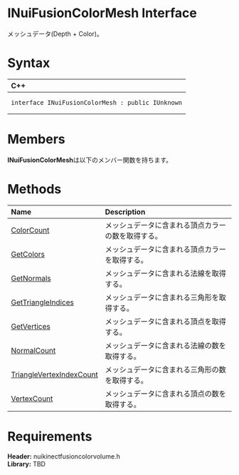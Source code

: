 INuiFusionColorMesh Interface  
=============================  

メッシュデータ(Depth + Color)。 <span id="syntaxSection"></span>

Syntax  
======  

<table>
<colgroup>
<col width="100%" />
</colgroup>
<thead>
<tr class="header">
<th align="left">C++</th>
</tr>
</thead>
<tbody>
<tr class="odd">
<td align="left"><pre><code>interface INuiFusionColorMesh : public IUnknown</code></pre></td>
</tr>
</tbody>
</table>

<span id="classMembersSection"></span>

Members  
=======  

**INuiFusionColorMesh**は以下のメンバー関数を持ちます。  

<span id="publicmethodsSection"></span>

Methods  
=======  

<table>
<colgroup>
<col width="30%" />
<col width="60%" />
</colgroup>
<thead>
<tr class="header">
<th align="left">Name</th>
<th align="left">Description</th>
</tr>
</thead>
<tbody>
<tr class="odd">
<td align="left"><a href="INuiFusionColorMesh/Methods/ColorCount_Method.md">ColorCount</a></td>
<td align="left">メッシュデータに含まれる頂点カラーの数を取得する。</td>
</tr>
<tr class="even">
<td align="left"><a href="INuiFusionColorMesh/Methods/GetColors_Method.md">GetColors</a></td>
<td align="left">メッシュデータに含まれる頂点カラーを取得する。</td>
</tr>
<tr class="odd">
<td align="left"><a href="INuiFusionColorMesh/Methods/GetNormals_Method.md">GetNormals</a></td>
<td align="left">メッシュデータに含まれる法線を取得する。</td>
</tr>
<tr class="even">
<td align="left"><a href="INuiFusionColorMesh/Methods/GetTriangleIndices_Method.md">GetTriangleIndices</a></td>
<td align="left">メッシュデータに含まれる三角形を取得する。</td>
</tr>
<tr class="odd">
<td align="left"><a href="INuiFusionColorMesh/Methods/GetVertices_Method.md">GetVertices</a></td>
<td align="left">メッシュデータに含まれる頂点を取得する。</td>
</tr>
<tr class="even">
<td align="left"><a href="INuiFusionColorMesh/Methods/NormalCount_Method.md">NormalCount</a></td>
<td align="left">メッシュデータに含まれる法線の数を取得する。</td>
</tr>
<tr class="odd">
<td align="left"><a href="INuiFusionColorMesh/Methods/TriangleVertexIndexCount.md">TriangleVertexIndexCount</a></td>
<td align="left">メッシュデータに含まれる三角形の数を取得する。</td>
</tr>
<tr class="even">
<td align="left"><a href="INuiFusionColorMesh/Methods/VertexCount_Method.md">VertexCount</a></td>
<td align="left">メッシュデータに含まれる頂点の数を取得する。</td>
</tr>
</tbody>
</table>

<span id="requirements"></span>

Requirements  
============  

**Header:** nuikinectfusioncolorvolume.h  
**Library:** TBD  



<!--Please do not edit the data in the comment block below.-->
<!--
TOCTitle : INuiFusionColorMesh Interface
RLTitle : INuiFusionColorMesh Interface
KeywordK : INuiFusionColorMesh interface, about
HelpPriority : 2
TopicType : apiref
KeywordF : INuiFusionColorMesh
KeywordF : Microsoft.Kinect.nuikinectfusioncolorvolume.INuiFusionColorMesh
KeywordA : T:Microsoft.Kinect.nuikinectfusioncolorvolume.INuiFusionColorMesh
AssetID : T:Microsoft.Kinect.nuikinectfusioncolorvolume.INuiFusionColorMesh
Locale : en-us
CommunityContent : 1
APIType : Managed
APILocation : 
APIName : Microsoft.Kinect.nuikinectfusioncolorvolume.INuiFusionColorMesh
TargetOS : Windows
TopicType : kbSyntax
DevLang : C++
DocSet : K4Wv2
ProjType : K4Wv2Proj
Technology : Kinect for Windows
Product : Kinect for Windows SDK v2
productversion : 20
-->
